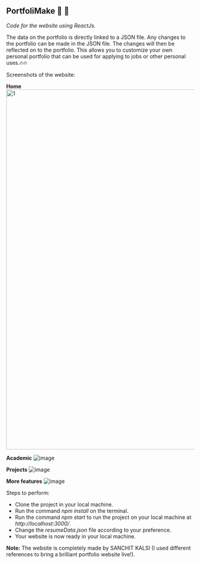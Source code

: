 ## PortfoliMake 🧾 🚀

*Code for the website using ReactJs.*

The data on the portfolio is directly linked to a JSON file. Any changes to the portfolio can be made in the JSON file. The changes will then be reflected on to the portfolio. This allows you to customize your own personal portfolio that can be used for applying to jobs or other personal uses.🔥🔥

Screenshots of the website:

**Home**
<img width="960" alt="1" src="https://user-images.githubusercontent.com/60578902/138855840-97d17f21-5f66-4dc9-a0cf-9a322afa216e.png">

**Academic**
![image](https://user-images.githubusercontent.com/60578902/138855920-15655cad-6397-4037-acbc-12b42479a369.png)

**Projects**
![image](https://user-images.githubusercontent.com/60578902/138856055-1a667bca-22a3-431f-a1ae-88031abfea8c.png)

**More features**
![image](https://user-images.githubusercontent.com/60578902/138856152-bff2fb01-7e09-4e35-b912-0c040c16dfd0.png)

Steps to perform: 
- Clone the project in  your local machine.
- Run the command _npm install_ on the terminal.
- Run the command _npm start_ to run the project on your local machine at _http://localhost:3000/_.
- Change the _resumeData.json_ file according to your preference.
- Your website is now ready in your local machine.

**Note:** The website is completely made by SANCHIT KALSI (I used different references to bring a brilliant portfolio website live!).
